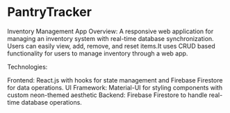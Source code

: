 # PantryTracker

Inventory Management App
Overview: A responsive web application for managing an inventory system with real-time database synchronization. Users can easily view, add, remove, and reset items.It uses CRUD based functionality for users to manage inventory through a web app. 


Technologies:

Frontend: React.js with hooks for state management and Firebase Firestore for data operations.
UI Framework: Material-UI for styling components with custom neon-themed aesthetic
Backend: Firebase Firestore to handle real-time database operations.
